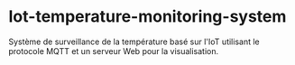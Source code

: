 # Iot-temperature-monitoring-system
Système de surveillance de la température basé sur l'IoT utilisant le protocole MQTT et un serveur Web pour la visualisation.
